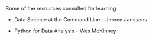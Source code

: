 Some of the resources consulted for learning

- Data Science at the Command Line - Jeroen Janssens

- Python for Data Analysis - Wes McKinney